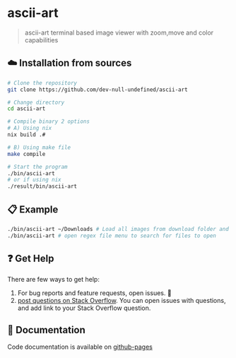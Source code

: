 # ascii-art

> ascii-art terminal based image viewer
> with zoom,move and color capabilities

## :cloud: Installation from sources

```sh
# Clone the repository
git clone https://github.com/dev-null-undefined/ascii-art

# Change directory
cd ascii-art

# Compile binary 2 options
# A) Using nix
nix build .#

# B) Using make file
make compile

# Start the program
./bin/ascii-art
# or if using nix
./result/bin/ascii-art
```

## :clipboard: Example

```sh
./bin/ascii-art ~/Downloads # Load all images from download folder and open them using ascii-art program
./bin/ascii-art # open regex file menu to search for files to open
```

## :question: Get Help

There are few ways to get help:

1. For bug reports and feature requests, open issues. :bug:
2. [post questions on Stack Overflow](https://stackoverflow.com/questions/ask). You can open issues with questions, and
   add link to your Stack Overflow question.

## :memo: Documentation

Code documentation is available on [github-pages](dev-null-undefined.github.io/ascii-art)